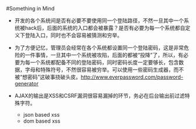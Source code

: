 #Something in Mind

* 开发的各个系统间是否有必要不要使用同一个登陆路径，不然一旦其中一个系统被hack后，后面的系统的入口都会被暴露？是否有必要为每一个系统都自定义下登陆入口，同时也不会容易被猜测和穷举。

* 为了方便记忆，管理员会经常在各个系统都设置同一个登陆密码，这是非常危险的一件事情，一旦其中一个系统被攻陷，后面的都被“投降”了，所以，有必要为每一个系统都配备不同的登陆密码，同时密码长度一定要够长，包含数据，字母和特殊符号，不然很容易被穷举。可以使用一些密码生成器，而不被“想密码”这破事挠破头皮。<a href="http://www.everpassword.com/password-generator" target="_blank">http://www.everpassword.com/password-generator</a>

* AJAX的输出是XSS和CSRF漏洞很容易漏掉的环节，务必在后台输出前过滤特殊字符。
  
   * json based xss
   * dom based xss
